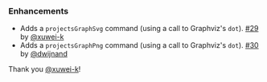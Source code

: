 ### Enhancements

- Adds a `projectsGraphSvg` command (using a call to Graphviz's `dot`). [#29][] by [@xuwei-k][]
- Adds a `projectsGraphPng` command (using a call to Graphviz's `dot`). [#30][] by [@dwijnand][]

Thank you [@xuwei-k][]!

  [#29]: https://github.com/dwijnand/sbt-project-graph/pull/29
  [#30]: https://github.com/dwijnand/sbt-project-graph/pull/30

  [@dwijnand]: https://github.com/dwijnand
  [@lunaryorn]: https://github.com/lunaryorn
  [@xuwei-k]: https://github.com/xuwei-k
